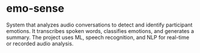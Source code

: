 # emo-sense
System that analyzes audio conversations to detect and identify participant emotions. It transcribes spoken words, classifies emotions, and generates a summary. The project uses ML, speech recognition, and NLP for real-time or recorded audio analysis.
